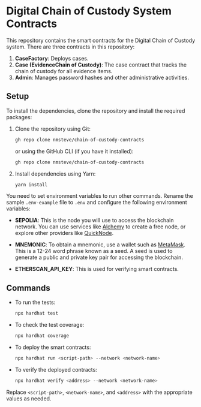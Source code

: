 
# Digital Chain of Custody System Contracts

This repository contains the smart contracts for the Digital Chain of Custody system. There are three contracts in this repository:

1. **CaseFactory**: Deploys cases.
2. **Case (EvidenceChain of Custody)**: The case contract that tracks the chain of custody for all evidence items.
3. **Admin**: Manages password hashes and other administrative activities.

## Setup

To install the dependencies, clone the repository and install the required packages:

1. Clone the repository using Git:
   ```sh
   gh repo clone nmsteve/chain-of-custody-contracts
   ```
   or using the GitHub CLI (if you have it installed):
   ```sh
   gh repo clone nmsteve/chain-of-custody-contracts
   ```

2. Install dependencies using Yarn:
   ```sh
   yarn install
   ```

You need to set environment variables to run other commands. Rename the sample `.env-example` file to `.env` and configure the following environment variables:

- **SEPOLIA**: This is the node you will use to access the blockchain network. You can use services like [Alchemy](https://alchemyapi.io/) to create a free node, or explore other providers like [QuickNode](https://www.quicknode.com/).

- **MNEMONIC**: To obtain a mnemonic, use a wallet such as [MetaMask](https://metamask.io/). This is a 12-24 word phrase known as a seed. A seed is used to generate a public and private key pair for accessing the blockchain.

- **ETHERSCAN_API_KEY**: This is used for verifying smart contracts.

## Commands

- To run the tests:
  ```sh
  npx hardhat test
  ```

- To check the test coverage:
  ```sh
  npx hardhat coverage
  ```

- To deploy the smart contracts:
  ```sh
  npx hardhat run <script-path> --network <network-name>
  ```

- To verify the deployed contracts:
  ```sh
  npx hardhat verify <address> --network <network-name>
  ```

Replace `<script-path>`, `<network-name>`, and `<address>` with the appropriate values as needed.


